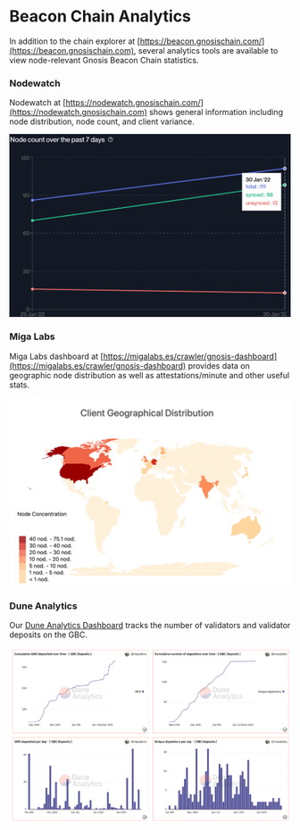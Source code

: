 # Beacon Chain Analytics

In addition to the chain explorer at [https://beacon.gnosischain.com/](https://beacon.gnosischain.com), several analytics tools are available to view node-relevant Gnosis Beacon Chain statistics.

### Nodewatch

Nodewatch at [https://nodewatch.gnosischain.com/](https://nodewatch.gnosischain.com) shows general information including node distribution, node count, and client variance.

![](.gitbook/assets/node1.png)

### Miga Labs

Miga Labs dashboard at [https://migalabs.es/crawler/gnosis-dashboard](https://migalabs.es/crawler/gnosis-dashboard) provides data on geographic node distribution as well as attestations/minute and other useful stats.

![](.gitbook/assets/miga.png)

### Dune Analytics

Our [Dune Analytics Dashboard](https://dune.xyz/maxaleks/Gnosis-Beacon-Chain-\(Deposits\)) tracks the number of validators and validator deposits on the GBC.

![](.gitbook/assets/dune-1.png)
